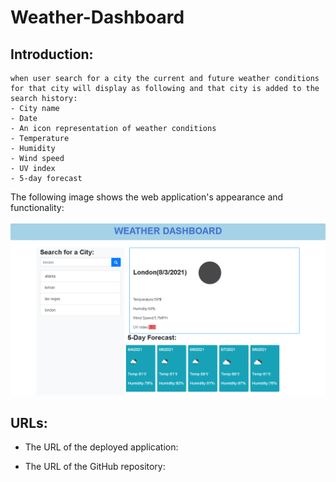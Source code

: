 # Weather-Dashboard

## Introduction:

```
when user search for a city the current and future weather conditions for that city will display as following and that city is added to the search history:
- City name
- Date
- An icon representation of weather conditions
- Temperature
- Humidity
- Wind speed
- UV index
- 5-day forecast
```

The following image shows the web application's appearance and functionality:

![Scree Capture](/screencapture.PNG)

## URLs:

- The URL of the deployed application:

- The URL of the GitHub repository:
